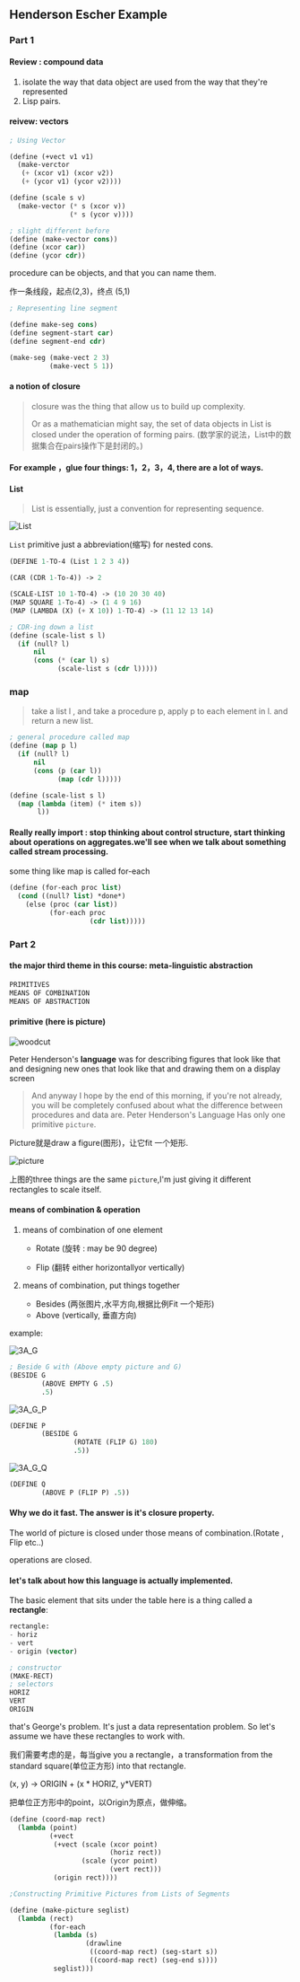 ## Henderson Escher Example

### Part 1

#### Review : compound data

1. isolate the way that data object are used from the way that they're represented
2. Lisp pairs.

#### reivew: vectors

```lisp
; Using Vector

(define (+vect v1 v1)
  (make-verctor
   (+ (xcor v1) (xcor v2))
   (+ (ycor v1) (ycor v2))))

(define (scale s v)
  (make-vector (* s (xcor v))
               (* s (ycor v))))

; slight different before
(define (make-vector cons))
(define (xcor car))
(define (ycor cdr))
```

procedure can be objects, and that you can name them.

作一条线段，起点(2,3)，终点 (5,1)

```lisp
; Representing line segment

(define make-seg cons)
(define segment-start car)
(define segment-end cdr)

(make-seg (make-vect 2 3)
          (make-vect 5 1))
```

#### a notion of closure

> closure was the thing that allow us to build up complexity.
>
> Or as a mathematician might say, the set of data objects in List is closed under the operation of forming pairs. (数学家的说法，List中的数据集合在pairs操作下是封闭的。)

#### For example ，glue four things:  1，2，3，4,  there are a lot of ways.

#### List

> List is essentially, just a convention for representing sequence.

![List](./png/List.png)

`List` primitive just a abbreviation(缩写) for nested cons.

```lisp
(DEFINE 1-TO-4 (List 1 2 3 4))

(CAR (CDR 1-To-4)) -> 2
```



```lisp
(SCALE-LIST 10 1-TO-4) -> (10 20 30 40)
(MAP SQUARE 1-To-4) -> (1 4 9 16)
(MAP (LAMBDA (X) (+ X 10)) 1-TO-4) -> (11 12 13 14)

; CDR-ing down a list 
(define (scale-list s l)
  (if (null? l)
      nil
      (cons (* (car l) s)
            (scale-list s (cdr l)))))
```

### map

> take a list l , and take a procedure p, apply p to each element in l. and return a new list.

```lisp
; general procedure called map
(define (map p l)
  (if (null? l)
      nil
      (cons (p (car l))
            (map (cdr l)))))

(define (scale-list s l)
  (map (lambda (item) (* item s))
       l))
```



#### Really really import : stop thinking about control structure, start thinking about operations on aggregates.we'll see when we talk about something called **stream processing**.

some thing like map is called for-each

```lisp
(define (for-each proc list)
  (cond ((null? list) *done*)
    (else (proc (car list))
          (for-each proc
                    (cdr list)))))
```

### Part 2

#### the major third theme in this course: meta-linguistic abstraction

```markdown
PRIMITIVES
MEANS OF COMBINATION
MEANS OF ABSTRACTION

```

#### primitive (here is picture)

![woodcut](./png/woodcut.png)

Peter Henderson's **language** was for describing figures that look like that and designing new ones that look like that and drawing them on a display screen

> And anyway I hope by the end of this morning, if you're not already, you will be completely confused about what the difference between procedures and data are.
> Peter Henderson's Language Has only one primitive `picture`.

Picture就是draw a figure(图形)，让它fit 一个矩形.

![picture](./png/picture.png)

上图的three things are the same `picture`,I'm just giving it different rectangles to scale itself.

#### means of combination & operation

1. means of combination of one element

   - Rotate (旋转 : may be 90 degree)


   - Flip (翻转 either horizontallyor vertically)

2. means of combination, put things together

   - Besides (两张图片,水平方向,根据比例Fit 一个矩形)
   - Above (vertically, 垂直方向)

example:

![3A_G](./png/3A_G.png)

```lisp
; Beside G with (Above empty picture and G)
(BESIDE G
        (ABOVE EMPTY G .5)
        .5)
```



![3A_G_P](./png/3A_G_P.png)

```lisp
(DEFINE P
        (BESIDE G
                (ROTATE (FLIP G) 180)
                .5))
```

![3A_G_Q](./png/3A_G_Q.png)

```lisp
(DEFINE Q
        (ABOVE P (FLIP P) .5))
```

#### Why we do it fast. The answer is it's **closure** property.

The world of picture is closed under those means of combination.(Rotate , Flip etc..)

operations are closed.

#### let's talk about how this language is actually implemented.

The basic element that sits under the table here is a thing called a **rectangle**:

```lisp
rectangle:
- horiz
- vert
- origin (vector)

; constructor
(MAKE-RECT)
; selectors
HORIZ
VERT
ORIGIN
```

that's George's problem. It's just a data representation problem. So let's assume we have these rectangles to work with.

我们需要考虑的是，每当give you a rectangle，a transformation from the standard square(单位正方形) into that rectangle.

(x, y) -> ORIGIN  + (x * HORIZ, y*VERT)

把单位正方形中的point，以Origin为原点，做伸缩。

```lisp
(define (coord-map rect)
  (lambda (point)
          (+vect
           (+vect (scale (xcor point)
                         (horiz rect))
                  (scale (ycor point)
                         (vert rect)))
           (origin rect))))
```

```lisp
;Constructing Primitive Pictures from Lists of Segments

(define (make-picture seglist)
  (lambda (rect)
          (for-each
           (lambda (s)
                   (drawline
                    ((coord-map rect) (seg-start s))
                    ((coord-map rect) (seg-end s))))
           seglist)))
```

